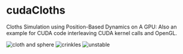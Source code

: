 # cudaCloths
Cloths Simulation using Position-Based Dynamics  on A GPU: Also an example for CUDA code interleaving CUDA kernel calls and OpenGL.

![cloth and sphere](https://github.com/gravitino/cudaCloths/blob/master/imgs/cloth_and_sphere.png?raw=true)
![crinkles](https://github.com/gravitino/cudaCloths/blob/master/imgs/with_crinkles.png?raw=true)
![unstable](https://github.com/gravitino/cudaCloths/blob/master/imgs/unstable_equilibrium.png?raw=true)
